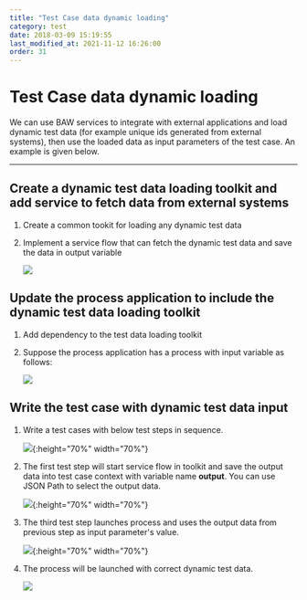```yaml
---
title: "Test Case data dynamic loading"
category: test
date: 2018-03-09 15:19:55
last_modified_at: 2021-11-12 16:26:00
order: 31
---
```


# Test Case data dynamic loading

We can use BAW services to integrate with external applications and load dynamic test data (for example unique ids generated from external systems), then use the loaded data as input parameters of the test case. An example is given below.

***   

## Create a dynamic test data loading toolkit and add service to fetch data from external systems

  1. Create a common tookit for loading any dynamic test data
  
  2. Implement a service flow that can fetch the dynamic test data and save the data in output variable 

     ![][toolkit_service_flow] 

## Update the process application to include the dynamic test data loading toolkit 

  1. Add dependency to the test data loading toolkit
 
  2. Suppose the process application has a process with input variable as follows:
    
     ![][processapp_process]
  
  
## Write the test case with dynamic test data input

  1. Write a test cases with below test steps in sequence.  
  
     ![][testcase_steps]{:height="70%" width="70%"}
  
  2. The first test step will start service flow in toolkit and save the output data into test case context with variable name **output**. You can use JSON Path to select the output data.
  
     ![][testcase_get_testdata]{:height="70%" width="70%"}
  
  3. The third test step launches process and uses the output data from previous step as input parameter's value.

     ![][testcase_use_testdata]{:height="70%" width="70%"}   


  4. The process will be launched with correct dynamic test data.

     ![][testcase_process_inspector]
  


    
[toolkit_service_flow]: ../images/test/toolkit_service_flow.png
[processapp_process]: ../images/test/processapp_process.png    
[testcase_steps]: ../images/test/testcase_steps.png   
[testcase_get_testdata]: ../images/test/testcase_get_testdata.png
[testcase_use_testdata]: ../images/test/testcase_use_testdata.png
[testcase_process_inspector]: ../images/test/testcase_process_inspector.png

